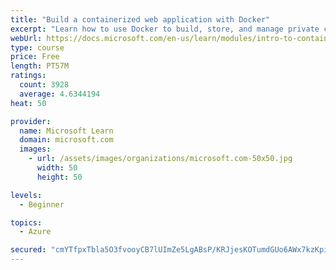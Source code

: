 ```yaml
---
title: "Build a containerized web application with Docker"
excerpt: "Learn how to use Docker to build, store, and manage private container images with the Azure Container Registry."
webUrl: https://docs.microsoft.com/en-us/learn/modules/intro-to-containers/
type: course
price: Free
length: PT57M
ratings:
  count: 3928
  average: 4.6344194
heat: 50

provider:
  name: Microsoft Learn
  domain: microsoft.com
  images:
    - url: /assets/images/organizations/microsoft.com-50x50.jpg
      width: 50
      height: 50

levels:
  - Beginner

topics:
  - Azure

secured: "cmYTfpxTbla5O3fvooyCB7lUImZe5LgABsP/KRJjesKOTumdGUo6AWx7kzKpiyYZVYXr7wbZBBGYAanx4EOnlHWIzL3aWG3mvqbee67TLNxKWyiVIcw8NwTduELeqWjPXaFwNagGJEL+SNgX6HjAOySn7msXr3p36u5DZGn+p4CA4Os67l0fBN+jJa/IsIdOjK0hZoARZ942wD5HEsOEJSLAat6RSsjeRgir62z3kjflnhCNNPpqCDCERNKfPIbWa1lcKJezr4sc6EgrzjqewO+ui2GyrcJtvphAcwjHhkS5drLoVsRyKi8wUMHKJIFvtLZS6Zz9EDWVfY2/uV4t9pMo+TIbBF3VJ9Kvwj2Mvu2tL/8fC5aWWO6jYWeFXlRw1H9pPkPHdSmLWN1dvmarBywlolGdYb3CJlmoa6QtJvI=;2Ust3mSdBLN0U+f7Vpsccg=="
---
```



